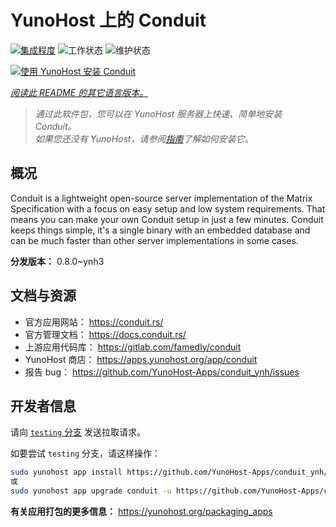 <!--
注意：此 README 由 <https://github.com/YunoHost/apps/tree/master/tools/readme_generator> 自动生成
请勿手动编辑。
-->

# YunoHost 上的 Conduit

[![集成程度](https://dash.yunohost.org/integration/conduit.svg)](https://ci-apps.yunohost.org/ci/apps/conduit/) ![工作状态](https://ci-apps.yunohost.org/ci/badges/conduit.status.svg) ![维护状态](https://ci-apps.yunohost.org/ci/badges/conduit.maintain.svg)

[![使用 YunoHost 安装 Conduit](https://install-app.yunohost.org/install-with-yunohost.svg)](https://install-app.yunohost.org/?app=conduit)

*[阅读此 README 的其它语言版本。](./ALL_README.md)*

> *通过此软件包，您可以在 YunoHost 服务器上快速、简单地安装 Conduit。*  
> *如果您还没有 YunoHost，请参阅[指南](https://yunohost.org/install)了解如何安装它。*

## 概况

Conduit is a lightweight open-source server implementation of the Matrix Specification with a focus on easy setup and low system requirements. That means you can make your own Conduit setup in just a few minutes.
Conduit keeps things simple, it's a single binary with an embedded database and can be much faster than other server implementations in some cases.

**分发版本：** 0.8.0~ynh3
## 文档与资源

- 官方应用网站： <https://conduit.rs/>
- 官方管理文档： <https://docs.conduit.rs/>
- 上游应用代码库： <https://gitlab.com/famedly/conduit>
- YunoHost 商店： <https://apps.yunohost.org/app/conduit>
- 报告 bug： <https://github.com/YunoHost-Apps/conduit_ynh/issues>

## 开发者信息

请向 [`testing` 分支](https://github.com/YunoHost-Apps/conduit_ynh/tree/testing) 发送拉取请求。

如要尝试 `testing` 分支，请这样操作：

```bash
sudo yunohost app install https://github.com/YunoHost-Apps/conduit_ynh/tree/testing --debug
或
sudo yunohost app upgrade conduit -u https://github.com/YunoHost-Apps/conduit_ynh/tree/testing --debug
```

**有关应用打包的更多信息：** <https://yunohost.org/packaging_apps>
